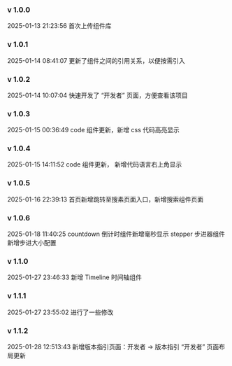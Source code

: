 ### v 1.0.0
2025-01-13 21:23:56
首次上传组件库

### v 1.0.1
2025-01-14 08:41:07
更新了组件之间的引用关系，以便按需引入

### v 1.0.2
2025-01-14 10:07:04
快速开发了 “开发者” 页面，方便查看该项目

### v 1.0.3
2025-01-15 00:36:49
code 组件更新，新增 css 代码高亮显示

### v 1.0.4 
2025-01-15 14:11:52
code 组件更新， 新增代码语言右上角显示

### v 1.0.5
2025-01-16 22:39:13
首页新增跳转至搜素页面入口，新增搜索组件页面

### v 1.0.6
2025-01-18 11:40:25
countdown 倒计时组件新增毫秒显示
stepper 步进器组件新增步进大小配置

### v 1.1.0
2025-01-27 23:46:33
新增 Timeline 时间轴组件

### v 1.1.1
2025-01-27 23:55:02
进行了一些修改

### v 1.1.2
2025-01-28 12:513:43
新增版本指引页面：开发者 -> 版本指引
“开发者” 页面布局更新
